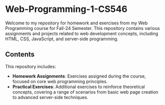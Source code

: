 # Web-Programming-1-CS546
Welcome to my repository for homework and exercises from my Web Programming course for Fall-24 Semester. This repository contains various assignments and projects related to web development concepts, including HTML, CSS, JavaScript, and server-side programming.

## Contents

This repository includes:

- **Homework Assignments**: Exercises assigned during the course, focused on core web programming principles.
- **Practical Exercises**: Additional exercises to reinforce theoretical concepts, covering a range of scenarios from basic web page creation to advanced server-side techniques.
